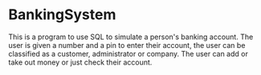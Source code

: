 # BankingSystem
This is a program to use SQL to simulate a person's banking account.  The user is given a number and a pin to enter their account, the user can be 
classified as a customer, administrator or company.  The user can add or take out money or just check their account.
